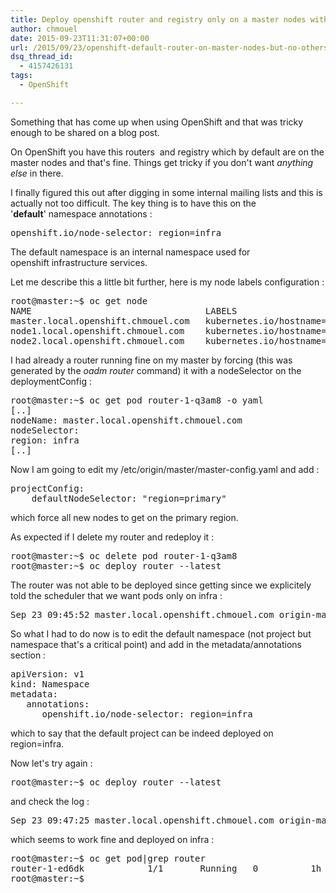 ```yaml
---
title: Deploy openshift router and registry only on a master nodes with no others
author: chmouel
date: 2015-09-23T11:31:07+00:00
url: /2015/09/23/openshift-default-router-on-master-nodes-but-no-others/
dsq_thread_id:
  - 4157426131
tags:
  - OpenShift

---
```

Something that has come up when using OpenShift and that was tricky enough to be shared on a blog post.

On OpenShift you have this routers  and registry which by default are on the master nodes and that's fine. Things get tricky if you don't want _anything else_ in there.

I finally figured this out after digging in some internal mailing lists and this is actually not too difficult. The key thing is to have this on the '**default**' namespace annotations :

<pre>openshift.io/node-selector: region=infra</pre>

The default namespace is an internal namespace used for openshift infrastructure services.

Let me describe this a little bit further, here is my node labels configuration :

<pre>root@master:~$ oc get node
NAME                                 LABELS                                                                                STATUS    AGE
master.local.openshift.chmouel.com   kubernetes.io/hostname=master.local.openshift.chmouel.com,region=infra,zone=default   Ready     2d
node1.local.openshift.chmouel.com    kubernetes.io/hostname=node1.local.openshift.chmouel.com,region=primary,zone=west     Ready     2d
node2.local.openshift.chmouel.com    kubernetes.io/hostname=node2.local.openshift.chmouel.com,region=primary,zone=east     Ready     2d
</pre>

I had already a router running fine on my master by forcing (this was generated by the _oadm router_ command) it with a nodeSelector on the deploymentConfig :

<pre>root@master:~$ oc get pod router-1-q3am8 -o yaml
[..]
nodeName: master.local.openshift.chmouel.com
nodeSelector:
region: infra
[..]
</pre>

Now I am going to edit my /etc/origin/master/master-config.yaml and add :

<pre lang="yaml">projectConfig:
    defaultNodeSelector: "region=primary"
</pre>

which force all new nodes to get on the primary region.

As expected if I delete my router and redeploy it :

<pre>root@master:~$ oc delete pod router-1-q3am8
root@master:~$ oc deploy router --latest
</pre>

The router was not able to be deployed since getting since we explicitely told the scheduler that we want pods only on infra :

<pre>Sep 23 09:45:52 master.local.openshift.chmouel.com origin-master[2879]: I0923 09:45:52.203596 2879 event.go:203] Event(api.ObjectReference{Kind:"ReplicationController", Namespace:"default", Name:"router-1", UID:"454f46b0-5fbc-11e5-9c22-fa163e93ac32", APIVersion:"v1", ResourceVersion:"99201", FieldPath:""}): reason: 'failedCreate' Error creating: pods "" is forbidden: pod node label selector conflicts with its project node label selector
</pre>

So what I had to do now is to edit the default namespace (not project but namespace that's a critical point) and add in the metadata/annotations section :

<pre>apiVersion: v1
kind: Namespace
metadata:
   annotations:
      openshift.io/node-selector: region=infra
</pre>

which to say that the default project can be indeed deployed on region=infra.

Now let's try again :

<pre>root@master:~$ oc deploy router --latest
</pre>

and check the log :

<pre>Sep 23 09:47:25 master.local.openshift.chmouel.com origin-master[2879]: I0923 09:47:25.341257 2879 event.go:203] Event(api.ObjectReference{Kind:"ReplicationController", Namespace:"default", Name:"router-1", UID:"454f46b0-5fbc-11e5-9c22-fa163e93ac32", APIVersion:"v1", ResourceVersion:"99201", FieldPath:""}): reason: 'successfulCreate' Created pod: router-1-l5r0e
</pre>

which seems to work fine and deployed on infra :

<pre>root@master:~$ oc get pod|grep router
router-1-ed6dk            1/1       Running   0          1h
root@master:~$
</pre>